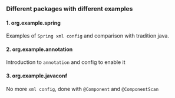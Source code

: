 ### Different packages with different examples

#### 1. org.example.spring
Examples of `Spring xml config` and comparison with tradition java.

#### 2. org.example.annotation
Introduction to `annotation` and config to enable it

#### 3. org.example.javaconf
No more `xml config`, done with `@Component` and `@ComponentScan`